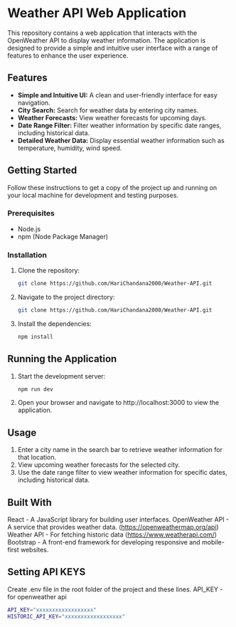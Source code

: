 # Weather API Web Application

This repository contains a web application that interacts with the OpenWeather API to display weather information. The application is designed to provide a simple and intuitive user interface with a range of features to enhance the user experience.

## Features

- **Simple and Intuitive UI:** A clean and user-friendly interface for easy navigation.
- **City Search:** Search for weather data by entering city names.
- **Weather Forecasts:** View weather forecasts for upcoming days.
- **Date Range Filter:** Filter weather information by specific date ranges, including historical data.
- **Detailed Weather Data:** Display essential weather information such as temperature, humidity, wind speed.

## Getting Started

Follow these instructions to get a copy of the project up and running on your local machine for development and testing purposes.

### Prerequisites

- Node.js
- npm (Node Package Manager)

### Installation

1. Clone the repository:
   ```sh
   git clone https://github.com/HariChandana2000/Weather-API.git

   ```
2. Navigate to the project directory:

   ```sh
   git clone https://github.com/HariChandana2000/Weather-API.git

   ```

3. Install the dependencies:
   ```sh
   npm install
   ```

## Running the Application

1. Start the development server:

   ```sh
   npm run dev

   ```

2. Open your browser and navigate to http://localhost:3000 to view the application.

## Usage

1. Enter a city name in the search bar to retrieve weather information for that location.
2. View upcoming weather forecasts for the selected city.
3. Use the date range filter to view weather information for specific dates, including historical data.

## Built With

React - A JavaScript library for building user interfaces.
OpenWeather API - A service that provides weather data. (https://openweathermap.org/api)
Weather API - For fetching historic data (https://www.weatherapi.com/)
Bootstrap - A front-end framework for developing responsive and mobile-first websites.

## Setting API KEYS

Create .env file in the root folder of the project and these lines. API_KEY - for openweather api

```sh
API_KEY="xxxxxxxxxxxxxxxxxx"
HISTORIC_API_KEY="xxxxxxxxxxxxxxxxxx"

```
